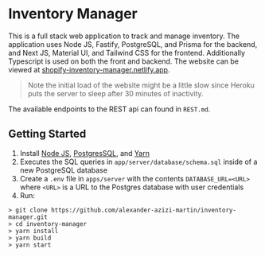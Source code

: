 # Inventory Manager

This is a full stack web application to track and manage inventory. The application uses Node JS, Fastify, PostgreSQL, and Prisma for the backend, and Next JS, Material UI, and Tailwind CSS for the frontend. Additionally Typescript is used on both the front and backend. The website can be viewed at [shopify-inventory-manager.netlify.app](https://shopify-inventory-manager.netlify.app). 

> Note the initial load of the website might be a little slow since Heroku puts the server to sleep after 30 minutes of inactivity.

The available endpoints to the REST api can found in `REST.md`.

## Getting Started

1. Install [Node JS](https://nodejs.org/en/download/), [PostgresSQL](https://www.postgresql.org/download/), and [Yarn](https://classic.yarnpkg.com/en/docs/install#windows-stable) 
2. Executes the SQL queries in `app/server/database/schema.sql` inside of a new PostgreSQL database
3. Create a `.env` file in `apps/server` with the contents `DATABASE_URL=<URL>` where `<URL>` is a URL to the Postgres database with user credentials
4. Run: 
```
> git clone https://github.com/alexander-azizi-martin/inventory-manager.git
> cd inventory-manager
> yarn install
> yarn build
> yarn start
```
